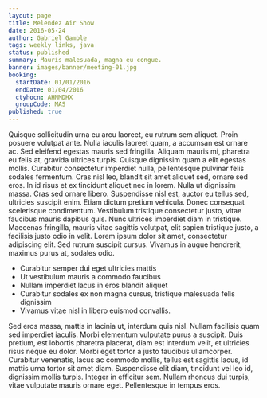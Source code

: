```yaml
---
layout: page
title: Melendez Air Show
date: 2016-05-24
author: Gabriel Gamble
tags: weekly links, java
status: published
summary: Mauris malesuada, magna eu congue.
banner: images/banner/meeting-01.jpg
booking:
  startDate: 01/01/2016
  endDate: 01/04/2016
  ctyhocn: AHNMDHX
  groupCode: MAS
published: true
---
```

Quisque sollicitudin urna eu arcu laoreet, eu rutrum sem aliquet. Proin posuere volutpat ante. Nulla iaculis laoreet quam, a accumsan est ornare ac. Sed eleifend egestas mauris sed fringilla. Aliquam mauris mi, pharetra eu felis at, gravida ultrices turpis. Quisque dignissim quam a elit egestas mollis. Curabitur consectetur imperdiet nulla, pellentesque pulvinar felis sodales fermentum. Cras nisl leo, blandit sit amet aliquet sed, ornare sed eros. In id risus et ex tincidunt aliquet nec in lorem. Nulla ut dignissim massa. Cras sed ornare libero.
Suspendisse nisl est, auctor eu tellus sed, ultricies suscipit enim. Etiam dictum pretium vehicula. Donec consequat scelerisque condimentum. Vestibulum tristique consectetur justo, vitae faucibus mauris dapibus quis. Nunc ultrices imperdiet diam in tristique. Maecenas fringilla, mauris vitae sagittis volutpat, elit sapien tristique justo, a facilisis justo odio in velit. Lorem ipsum dolor sit amet, consectetur adipiscing elit. Sed rutrum suscipit cursus. Vivamus in augue hendrerit, maximus purus at, sodales odio.

* Curabitur semper dui eget ultricies mattis
* Ut vestibulum mauris a commodo faucibus
* Nullam imperdiet lacus in eros blandit aliquet
* Curabitur sodales ex non magna cursus, tristique malesuada felis dignissim
* Vivamus vitae nisl in libero euismod convallis.

Sed eros massa, mattis in lacinia ut, interdum quis nisl. Nullam facilisis quam sed imperdiet iaculis. Morbi elementum vulputate purus a suscipit. Duis pretium, est lobortis pharetra placerat, diam est interdum velit, et ultricies risus neque eu dolor. Morbi eget tortor a justo faucibus ullamcorper. Curabitur venenatis, lacus ac commodo mollis, tellus est sagittis lacus, id mattis urna tortor sit amet diam. Suspendisse elit diam, tincidunt vel leo id, dignissim mollis turpis. Integer in efficitur sem. Nullam rhoncus dui turpis, vitae vulputate mauris ornare eget. Pellentesque in tempus eros.
